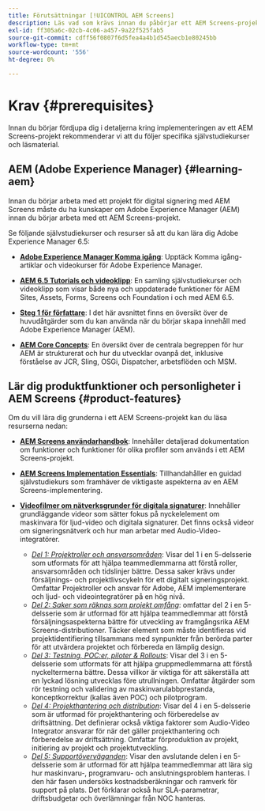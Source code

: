 ```yaml
---
title: Förutsättningar [!UICONTROL AEM Screens]
description: Läs vad som krävs innan du påbörjar ett AEM Screens-projekt.
exl-id: ff305a6c-02cb-4c06-a457-9a22f525fab5
source-git-commit: cdff56f0807f6d5fea4a4b1d545aecb1e80245bb
workflow-type: tm+mt
source-wordcount: '556'
ht-degree: 0%

---
```


# Krav {#prerequisites}

Innan du börjar fördjupa dig i detaljerna kring implementeringen av ett AEM Screens-projekt rekommenderar vi att du följer specifika självstudiekurser och läsmaterial.

## AEM (Adobe Experience Manager) {#learning-aem}

Innan du börjar arbeta med ett projekt för digital signering med AEM Screens måste du ha kunskaper om Adobe Experience Manager (AEM) innan du börjar arbeta med ett AEM Screens-projekt.

Se följande självstudiekurser och resurser så att du kan lära dig Adobe Experience Manager 6.5:

* **[Adobe Experience Manager Komma igång](https://experienceleague.adobe.com/sv/docs/experience-manager-cloud-service/content/overview/introduction)**: Upptäck Komma igång-artiklar och videokurser för Adobe Experience Manager.

* **[AEM 6.5 Tutorials och videoklipp](https://experienceleague.adobe.com/sv/docs/experience-manager-tutorials)**: En samling självstudiekurser och videoklipp som visar både nya och uppdaterade funktioner för AEM Sites, Assets, Forms, Screens och Foundation i och med AEM 6.5.

* **[Steg 1 för författare](https://experienceleague.adobe.com/sv/docs/experience-manager-65/content/sites/authoring/essentials/first-steps)**: I det här avsnittet finns en översikt över de huvudåtgärder som du kan använda när du börjar skapa innehåll med Adobe Experience Manager (AEM).

* **[AEM Core Concepts](https://experienceleague.adobe.com/sv/docs/experience-manager-65/content/implementing/developing/introduction/the-basics)**: En översikt över de centrala begreppen för hur AEM är strukturerat och hur du utvecklar ovanpå det, inklusive förståelse av JCR, Sling, OSGi, Dispatcher, arbetsflöden och MSM.

## Lär dig produktfunktioner och personligheter i AEM Screens {#product-features}

Om du vill lära dig grunderna i ett AEM Screens-projekt kan du läsa resurserna nedan:

* **[AEM Screens användarhandbok](https://experienceleague.adobe.com/sv/docs/experience-manager-screens/user-guide/aem-screens-introduction)**: Innehåller detaljerad dokumentation om funktioner och funktioner för olika profiler som används i ett AEM Screens-projekt.

* **[AEM Screens Implementation Essentials](https://experienceleague.adobe.com/sv?launch=AEM-7a#recommended/solutions/experience-manager)**: Tillhandahåller en guidad självstudiekurs som framhäver de viktigaste aspekterna av en AEM Screens-implementering.

* **[Videofilmer om nätverksgrunder för digitala signaturer](https://experienceleague.adobe.com/sv/docs/experience-manager-screens/user-guide/aem-screens-introduction)**: Innehåller grundläggande videor som sätter fokus på nyckelelement om maskinvara för ljud-video och digitala signaturer. Det finns också videor om signeringsnätverk och hur man arbetar med Audio-Video-integratörer.
   * *[Del 1: Projektroller och ansvarsområden](https://experienceleague.adobe.com/sv/docs/experience-manager-screens/user-guide/digital-signage-network/project-roles-responsibilities)*: Visar del 1 i en 5-delsserie som utformats för att hjälpa teammedlemmarna att förstå roller, ansvarsområden och tidslinjer bättre. Dessa saker krävs under försäljnings- och projektlivscykeln för ett digitalt signeringsprojekt. Omfattar Projektroller och ansvar för Adobe, AEM implementerare och ljud- och videointegratörer på en hög nivå.
   * *[Del 2: Saker som räknas som projekt omfång](https://experienceleague.adobe.com/sv/docs/experience-manager-screens/user-guide/digital-signage-network/project-considerations)*: omfattar del 2 i en 5-delsserie som är utformad för att hjälpa teammedlemmar att förstå försäljningsaspekterna bättre för utveckling av framgångsrika AEM Screens-distributioner. Täcker element som måste identifieras vid projektidentifiering tillsammans med synpunkter från berörda parter för att utvärdera projektet och förbereda en lämplig design.
   * *[Del 3: Testning, POC:er, piloter &amp; Rollouts](https://experienceleague.adobe.com/sv/docs/experience-manager-screens/user-guide/digital-signage-network/testing-pocs-pilots-rollouts)*: Visar del 3 i en 5-delsserie som utformats för att hjälpa gruppmedlemmarna att förstå nyckeltermerna bättre. Dessa villkor är viktiga för att säkerställa att en lyckad lösning utvecklas före utrullningen. Omfattar åtgärder som rör testning och validering av maskinvarulabbprestanda, konceptkorrektur (kallas även POC) och pilotprogram.
   * *[Del 4: Projekthantering och distribution](https://experienceleague.adobe.com/sv/docs/experience-manager-screens/user-guide/digital-signage-network/project-management-and-deployment)*: Visar del 4 i en 5-delsserie som är utformad för projekthantering och förberedelse av driftsättning. Det definierar också viktiga faktorer som Audio-Video Integrator ansvarar för när det gäller projekthantering och förberedelse av driftsättning. Omfattar förproduktion av projekt, initiering av projekt och projektutveckling.
   * *[Del 5: Supportöverväganden](https://experienceleague.adobe.com/sv/docs/experience-manager-screens/user-guide/digital-signage-network/support-considerations)*: Visar den avslutande delen i en 5-delsserie som är utformad för att hjälpa teammedlemmar att lära sig hur maskinvaru-, programvaru- och anslutningsproblem hanteras. I den här fasen undersöks kostnadsberäkningar och ramverk för support på plats. Det förklarar också hur SLA-parametrar, driftsbudgetar och överlämningar från NOC hanteras.
